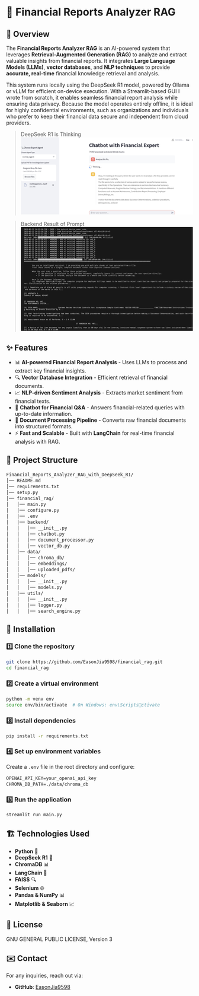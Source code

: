 # 🚀 Financial Reports Analyzer RAG

## 📌 Overview
The **Financial Reports Analyzer RAG** is an AI-powered system that leverages **Retrieval-Augmented Generation (RAG)** to analyze and extract valuable insights from financial reports. It integrates **Large Language Models (LLMs)**, **vector databases**, and **NLP techniques** to provide **accurate, real-time** financial knowledge retrieval and analysis.

This system runs locally using the DeepSeek R1 model, powered by Ollama or vLLM for efficient on-device execution. With a Streamlit-based GUI I wrote from scratch, it enables seamless financial report analysis while ensuring data privacy. Because the model operates entirely offline, it is ideal for highly confidential environments, such as organizations and individuals who prefer to keep their financial data secure and independent from cloud providers.

> DeepSeek R1 is Thinking
![DeepSeek R1 is Thinking](./images/0_thinking.png)

> Backend Result of Prompt
![Backend Result of Prompt](./images/2_backend.png)

## ✨ Features
- 📊 **AI-powered Financial Report Analysis** - Uses LLMs to process and extract key financial insights.
- 🔍 **Vector Database Integration** - Efficient retrieval of financial documents.
- 📈 **NLP-driven Sentiment Analysis** - Extracts market sentiment from financial texts.
- 🤖 **Chatbot for Financial Q&A** - Answers financial-related queries with up-to-date information.
- 📂 **Document Processing Pipeline** - Converts raw financial documents into structured formats.
- ⚡ **Fast and Scalable** - Built with **LangChain** for real-time financial analysis with RAG.

## 📂 Project Structure
```
Financial_Reports_Analyzer_RAG_with_DeepSeek_R1/
│── README.md
│── requirements.txt
│── setup.py
│── financial_rag/
│   │── main.py
│   │── configure.py
│   │── .env
│   │── backend/
│   │   │── __init__.py
│   │   │── chatbot.py
│   │   │── document_processor.py
│   │   │── vector_db.py
│   │── data/
│   │   │── chroma_db/
│   │   │── embeddings/
│   │   │── uploaded_pdfs/
│   │── models/
│   │   │── __init__.py
│   │   │── models.py
│   │── utils/
│   │   │── __init__.py
│   │   │── logger.py
│   │   │── search_engine.py
```

## 🔧 Installation
### 1️⃣ **Clone the repository**
```sh
git clone https://github.com/EasonJia9598/financial_rag.git
cd financial_rag
```

### 2️⃣ **Create a virtual environment**
```sh
python -m venv env
source env/bin/activate  # On Windows: env\Scriptsctivate
```

### 3️⃣ **Install dependencies**
```sh
pip install -r requirements.txt
```

### 4️⃣ **Set up environment variables**
Create a `.env` file in the root directory and configure:
```
OPENAI_API_KEY=your_openai_api_key
CHROMA_DB_PATH=./data/chroma_db
```

### 5️⃣ **Run the application**
```sh
streamlit run main.py
```

## 🏗️ Technologies Used
- **Python** 🐍
- **DeepSeek R1** 🤖
- **ChromaDB** 📊
- **LangChain** 🧠
- **FAISS** 🔍
- **Selenium** 🌐
- **Pandas & NumPy** 📊
- **Matplotlib & Seaborn** 📈
## 📜 License
GNU GENERAL PUBLIC LICENSE, Version 3
## ✉️ Contact
For any inquiries, reach out via:
- **GitHub**: [EasonJia9598](https://github.com/EasonJia9598)
